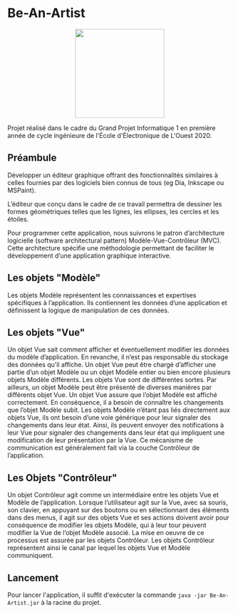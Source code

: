 # Be-An-Artist

<p align="center">

<img  src="https://upload.wikimedia.org/wikipedia/commons/thumb/2/24/Logo_ESEO_GROUPE.jpg/1280px-Logo_ESEO_GROUPE.jpg" width="200" height="">

</p>

Projet réalisé dans le cadre du Grand Projet Informatique 1 en première année de cycle ingénieure de l'École d'Électronique de L'Ouest 2020.

## Préambule

Développer un éditeur graphique offrant des fonctionnalités similaires à celles fournies par des logiciels bien connus de tous (eg Dia, Inkscape ou MSPaint).

L’éditeur que conçu dans le cadre de ce travail permettra de dessiner les formes géométriques telles que les lignes, les ellipses, les cercles et les étoiles.

Pour programmer cette application, nous suivrons le patron d’architecture logicielle (software architectural pattern) Modèle-Vue-Contrôleur (MVC). Cette architecture spécifie une méthodologie permettant de faciliter le développement d’une application graphique interactive.

## Les objets "Modèle"

Les objets Modèle représentent les connaissances et expertises spécifiques à l’application. Ils contiennent les données d’une application et définissent la logique de manipulation de ces données.

## Les objets "Vue"

Un objet Vue sait comment afficher et éventuellement modifier les données du modèle d’application. En revanche, il n’est pas responsable du stockage des données qu’il affiche.
Un objet Vue peut être chargé d’afficher une partie d’un objet Modèle ou un objet Modèle entier ou bien encore plusieurs objets Modèle différents. Les objets Vue sont de différentes sortes. Par ailleurs, un objet Modèle peut être présenté de diverses manières par différents objet Vue.
Un objet Vue assure que l’objet Modèle est affiché correctement. En conséquence, il a besoin de connaître les changements que l’objet Modèle subit. Les objets Modèle n’étant pas liés directement aux objets Vue, ils ont besoin d’une voie générique pour leur signaler des changements dans leur état. Ainsi, ils peuvent envoyer des notifications à leur Vue pour signaler des changements dans leur état qui impliquent une modification de leur présentation par la Vue. Ce mécanisme de communication est généralement fait via la couche Contrôleur de l’application.

## Les Objets "Contrôleur"

Un objet Contrôleur agit comme un intermédiaire entre les objets Vue et Modèle de l’application. Lorsque l’utilisateur agit sur la Vue, avec sa souris, son clavier, en appuyant sur des boutons ou en sélectionnant des éléments dans des menus, il agit sur des objets Vue et ses actions doivent avoir pour conséquence de modifier les objets Modèle, qui à leur tour peuvent modifier la Vue de l’objet Modèle associé. La mise en oeuvre de ce processus est assurée par les objets Contrôleur. Les objets Contrôleur représentent ainsi le canal par lequel les objets Vue et Modèle communiquent.

## Lancement

Pour lancer l'application, il suffit d'exécuter la commande `java -jar Be-An-Artist.jar` à la racine du projet.
